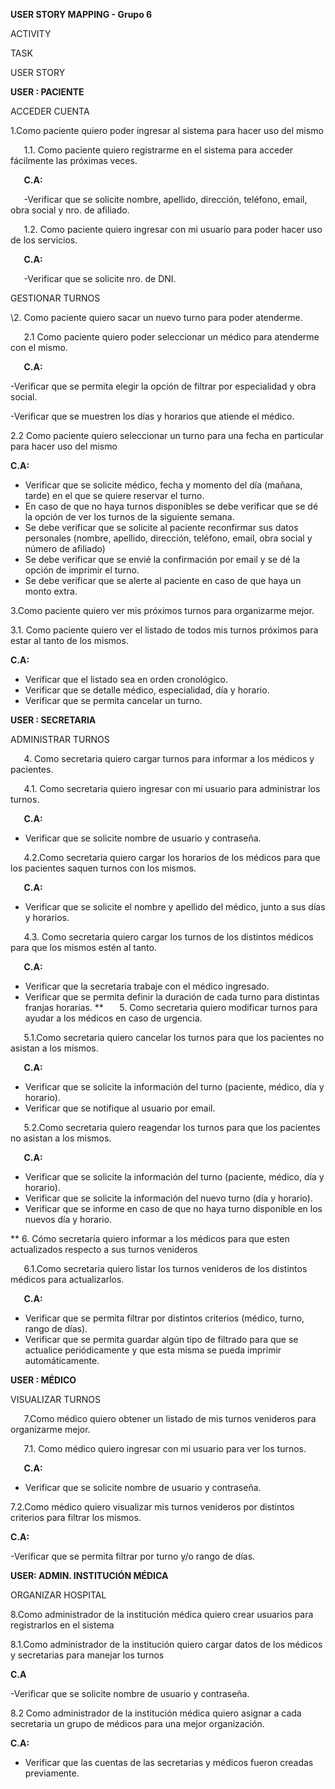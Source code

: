 ﻿**USER STORY MAPPING - Grupo 6**

ACTIVITY

TASK

USER STORY

**USER : PACIENTE**

ACCEDER CUENTA

1.Como paciente quiero poder ingresar al sistema para hacer uso del mismo

`	`1.1. Como paciente quiero registrarme en el sistema para acceder fácilmente las próximas veces.

`	`**C.A:**

`	`-Verificar que se solicite nombre, apellido, dirección, teléfono, email, obra social y nro. de afiliado.

`	`1.2. Como paciente quiero ingresar con mi usuario para poder hacer uso de los servicios.

`	`**C.A:**

`	`-Verificar que se solicite nro. de DNI.

GESTIONAR TURNOS

\2. Como paciente quiero sacar un nuevo turno para poder atenderme.

`	`2.1 Como paciente quiero poder seleccionar un médico para atenderme con el mismo.

`	`**C.A:**

-Verificar que se permita elegir la opción de filtrar por especialidad y obra social.

-Verificar que se muestren los días y horarios que atiende el médico.

2.2 Como paciente quiero seleccionar un turno para una fecha en particular para hacer uso del mismo

**C.A:**

- Verificar que se solicite médico, fecha y momento del día (mañana, tarde) en el que se quiere reservar el turno.
- En caso de que no haya turnos disponibles se debe verificar que se dé la opción de ver los turnos de la siguiente semana.
- Se debe verificar que se solicite al paciente reconfirmar sus datos personales (nombre, apellido, dirección, teléfono, email, obra social y número de afiliado)
- Se debe verificar que se envié la confirmación por email y se dé la opción de imprimir el turno.
- Se debe verificar que se alerte al paciente en caso de que haya un monto extra.

3.Como paciente quiero ver mis próximos turnos para organizarme mejor.

3.1. Como paciente quiero ver el listado de todos mis turnos próximos para estar al tanto de los mismos.

**C.A:** 

- Verificar que el listado sea en orden cronológico.
- Verificar que se detalle médico, especialidad, día y horario.
- Verificar que se permita cancelar un turno.




**USER : SECRETARIA**

ADMINISTRAR TURNOS

`	`4. Como secretaria quiero cargar turnos para informar a los médicos y pacientes.

`	`4.1. Como secretaria quiero ingresar con mi usuario para administrar los turnos.

`	`**C.A:**

- Verificar que se solicite nombre de usuario y contraseña.

`	`4.2.Como secretaria quiero cargar los horarios de los médicos para que los pacientes saquen turnos con los mismos.

`	`**C.A:** 

- Verificar que se solicite el nombre y apellido del médico, junto a sus días y horarios.

`	`4.3. Como secretaria quiero cargar los turnos de los distintos médicos para que los mismos estén al tanto.

`	`**C.A:** 

- Verificar que la secretaria trabaje con el médico ingresado.
- Verificar que se permita definir la duración de cada turno para distintas franjas horarias.
**
`	`5. Como secretaria quiero modificar turnos para ayudar a los médicos en caso de urgencia.

`	`5.1.Como secretaria quiero cancelar los turnos para que los pacientes no asistan a los mismos.

`	`**C.A:**

- Verificar que se solicite la información del turno (paciente, médico, día y horario).
- Verificar que se notifique al usuario por email.

`	`5.2.Como secretaria quiero reagendar los turnos para que los pacientes no asistan a los mismos.

`	`**C.A:**

- Verificar que se solicite la información del turno (paciente, médico, día y horario).
- Verificar que se solicite la información del nuevo turno (día y horario).
- Verificar que se informe en caso de que no haya turno disponible en los nuevos  día y horario.

**	6.  Cómo secretaría quiero informar a los médicos para que esten actualizados respecto a sus turnos venideros

`	`6.1.Como secretaria quiero listar los turnos venideros de los distintos médicos para actualizarlos.

`	`**C.A:**

- Verificar que se permita filtrar por distintos criterios (médico, turno, rango de días).
- Verificar que se permita guardar algún tipo de filtrado para que se actualice periódicamente y que esta misma se pueda imprimir automáticamente.




**USER : MÉDICO**

VISUALIZAR TURNOS

`	`7.Como médico quiero obtener un listado de mis turnos venideros para organizarme mejor.

`	`7.1. Como médico quiero ingresar con mi usuario para ver los turnos.

`	`**C.A:**

- Verificar que se solicite nombre de usuario y contraseña.

7.2.Como médico quiero visualizar mis turnos venideros por distintos criterios para filtrar los mismos.

**C.A:** 

-Verificar que se permita filtrar por turno y/o rango de días.

**USER: ADMIN. INSTITUCIÓN MÉDICA** 

ORGANIZAR HOSPITAL

8.Como administrador de la institución médica quiero crear usuarios para registrarlos en el sistema

8.1.Como administrador de la institución quiero cargar datos de los médicos y secretarias para manejar los turnos

**C.A**

-Verificar que se solicite nombre de usuario y contraseña.

8.2 Como administrador de la institución médica quiero asignar a cada secretaria un grupo de médicos para una mejor organización.

**C.A:**

- Verificar que las cuentas de las secretarias y médicos fueron creadas previamente.








